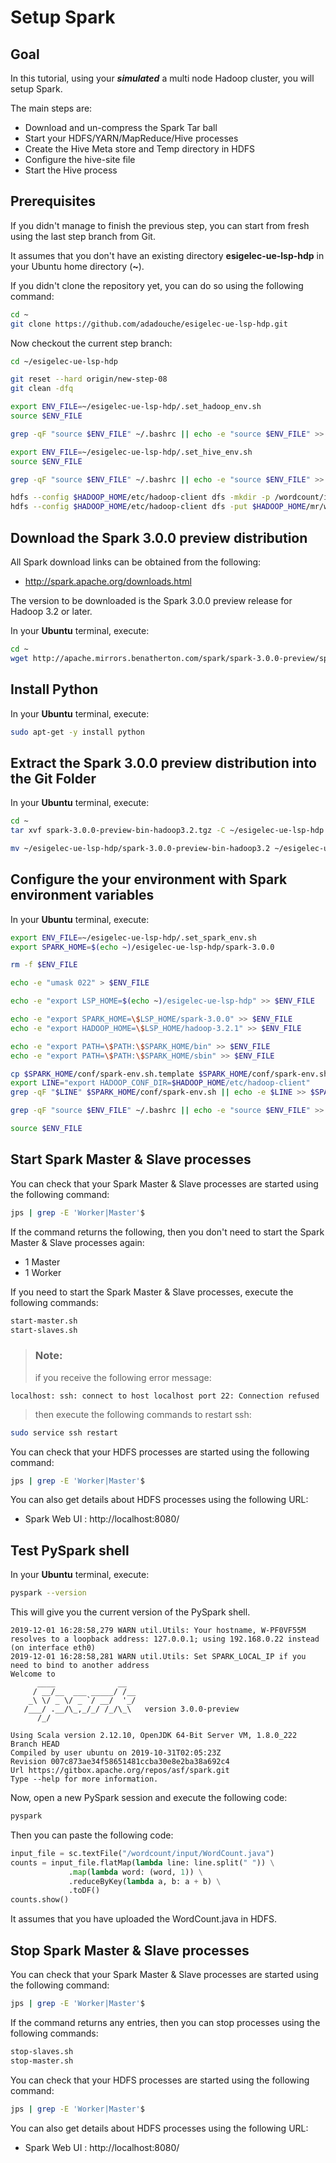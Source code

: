 # Setup Spark

## Goal

In this tutorial, using your ***simulated*** a multi node Hadoop cluster, you will setup Spark.

The main steps are:

  - Download and un-compress the Spark Tar ball
  - Start your HDFS/YARN/MapReduce/Hive processes
  - Create the Hive Meta store and Temp directory in HDFS
  - Configure the hive-site file
  - Start the Hive process

## Prerequisites

If you didn't manage to finish the previous step, you can start from fresh using the last step branch from Git.

It assumes that you don't have an existing directory **esigelec-ue-lsp-hdp** in your Ubuntu home directory (**~**).

If you didn't clone the repository yet, you can do so using the following command:

```sh
cd ~
git clone https://github.com/adadouche/esigelec-ue-lsp-hdp.git
```

Now checkout the current step branch:

```sh
cd ~/esigelec-ue-lsp-hdp

git reset --hard origin/new-step-08
git clean -dfq

export ENV_FILE=~/esigelec-ue-lsp-hdp/.set_hadoop_env.sh
source $ENV_FILE

grep -qF "source $ENV_FILE" ~/.bashrc || echo -e "source $ENV_FILE" >> ~/.bashrc

export ENV_FILE=~/esigelec-ue-lsp-hdp/.set_hive_env.sh
source $ENV_FILE

grep -qF "source $ENV_FILE" ~/.bashrc || echo -e "source $ENV_FILE" >> ~/.bashrc

hdfs --config $HADOOP_HOME/etc/hadoop-client dfs -mkdir -p /wordcount/input
hdfs --config $HADOOP_HOME/etc/hadoop-client dfs -put $HADOOP_HOME/mr/wordcount/src/WordCount.java /wordcount/input
```

## Download the Spark 3.0.0 preview distribution

All Spark download links can be obtained from the following:

 - http://spark.apache.org/downloads.html

The version to be downloaded is the Spark 3.0.0 preview release for Hadoop 3.2 or later.

In your **Ubuntu** terminal, execute:

```sh
cd ~
wget http://apache.mirrors.benatherton.com/spark/spark-3.0.0-preview/spark-3.0.0-preview-bin-hadoop3.2.tgz
```

## Install Python

In your **Ubuntu** terminal, execute:

```sh
sudo apt-get -y install python
```

## Extract the Spark 3.0.0 preview distribution into the Git Folder

In your **Ubuntu** terminal, execute:

```sh
cd ~
tar xvf spark-3.0.0-preview-bin-hadoop3.2.tgz -C ~/esigelec-ue-lsp-hdp

mv ~/esigelec-ue-lsp-hdp/spark-3.0.0-preview-bin-hadoop3.2 ~/esigelec-ue-lsp-hdp/spark-3.0.0
```

## Configure the your environment with Spark environment variables

In your **Ubuntu** terminal, execute:

```sh
export ENV_FILE=~/esigelec-ue-lsp-hdp/.set_spark_env.sh
export SPARK_HOME=$(echo ~)/esigelec-ue-lsp-hdp/spark-3.0.0

rm -f $ENV_FILE

echo -e "umask 022" > $ENV_FILE

echo -e "export LSP_HOME=$(echo ~)/esigelec-ue-lsp-hdp" >> $ENV_FILE

echo -e "export SPARK_HOME=\$LSP_HOME/spark-3.0.0" >> $ENV_FILE
echo -e "export HADOOP_HOME=\$LSP_HOME/hadoop-3.2.1" >> $ENV_FILE

echo -e "export PATH=\$PATH:\$SPARK_HOME/bin" >> $ENV_FILE
echo -e "export PATH=\$PATH:\$SPARK_HOME/sbin" >> $ENV_FILE

cp $SPARK_HOME/conf/spark-env.sh.template $SPARK_HOME/conf/spark-env.sh
export LINE="export HADOOP_CONF_DIR=$HADOOP_HOME/etc/hadoop-client"
grep -qF "$LINE" $SPARK_HOME/conf/spark-env.sh || echo -e $LINE >> $SPARK_HOME/conf/spark-env.sh

grep -qF "source $ENV_FILE" ~/.bashrc || echo -e "source $ENV_FILE" >> ~/.bashrc

source $ENV_FILE
```

## Start Spark Master & Slave processes

You can check that your Spark Master & Slave processes are started using the following command:

```sh
jps | grep -E 'Worker|Master'$
```

If the command returns the following, then you don't need to start the Spark Master & Slave processes again:
 - 1 Master
 - 1 Worker

If you need to start the Spark Master & Slave processes, execute the following commands:

```sh
start-master.sh
start-slaves.sh
```

> ### **Note:**
> if you receive the following error message:
```
localhost: ssh: connect to host localhost port 22: Connection refused
```
> then execute the following commands to restart ssh:
```sh
sudo service ssh restart
```

You can check that your HDFS processes are started using the following command:

```sh
jps | grep -E 'Worker|Master'$
```

You can also get details about HDFS processes using the following URL:

 - Spark Web UI : http://localhost:8080/

## Test PySpark shell

In your **Ubuntu** terminal, execute:

```sh
pyspark --version
```

This will give you the current version of the PySpark shell.

```
2019-12-01 16:28:58,279 WARN util.Utils: Your hostname, W-PF0VF55M resolves to a loopback address: 127.0.0.1; using 192.168.0.22 instead (on interface eth0)
2019-12-01 16:28:58,281 WARN util.Utils: Set SPARK_LOCAL_IP if you need to bind to another address
Welcome to
      ____              __
     / __/__  ___ _____/ /__
    _\ \/ _ \/ _ `/ __/  '_/
   /___/ .__/\_,_/_/ /_/\_\   version 3.0.0-preview
      /_/

Using Scala version 2.12.10, OpenJDK 64-Bit Server VM, 1.8.0_222
Branch HEAD
Compiled by user ubuntu on 2019-10-31T02:05:23Z
Revision 007c873ae34f58651481ccba30e8e2ba38a692c4
Url https://gitbox.apache.org/repos/asf/spark.git
Type --help for more information.
```

Now, open a new PySpark session and execute the following code:

```sh
pyspark
```

Then you can paste the following code:

```python
input_file = sc.textFile("/wordcount/input/WordCount.java")
counts = input_file.flatMap(lambda line: line.split(" ")) \
             .map(lambda word: (word, 1)) \
             .reduceByKey(lambda a, b: a + b) \
             .toDF()
counts.show()
```

It assumes that you have uploaded the WordCount.java in HDFS.

## Stop Spark Master & Slave processes

You can check that your Spark Master & Slave processes are started using the following command:

```sh
jps | grep -E 'Worker|Master'$
```

If the command returns any entries, then you can stop processes using the following commands:

```sh
stop-slaves.sh
stop-master.sh
```

You can check that your HDFS processes are started using the following command:

```sh
jps | grep -E 'Worker|Master'$
```

You can also get details about HDFS processes using the following URL:

- Spark Web UI : http://localhost:8080/
